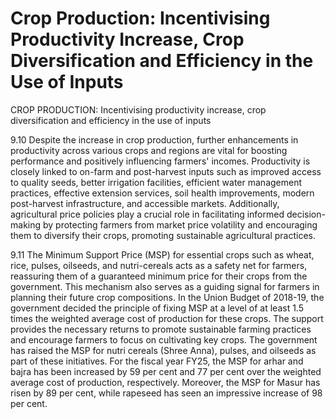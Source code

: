 # Crop Production: Incentivising Productivity Increase, Crop Diversification and Efficiency in the Use of Inputs

CROP PRODUCTION: Incentivising productivity increase, crop diversification and efficiency in the use of inputs

9.10 Despite the increase in crop production, further enhancements in productivity across  various  crops  and  regions  are  vital  for  boosting  performance  and  positively influencing farmers' incomes. Productivity is closely linked to on-farm and post-harvest inputs such as improved access to quality seeds, better irrigation facilities, efficient water management practices, effective extension services, soil health improvements, modern post-harvest infrastructure, and accessible markets. Additionally, agricultural price policies play a crucial role in facilitating informed decision-making by protecting farmers from market price volatility and encouraging them to diversify their crops, promoting sustainable agricultural practices.

<!-- image -->

9.11    The  Minimum  Support  Price  (MSP)  for  essential  crops  such  as  wheat,  rice, pulses, oilseeds, and nutri-cereals acts as a safety net for farmers, reassuring them of a guaranteed minimum price for their crops from the government. This mechanism also serves as a guiding signal for farmers in planning their future crop compositions. In the Union Budget of 2018-19, the government decided the principle of fixing MSP at a level of at least 1.5 times the weighted average cost of production for these crops. The support provides the necessary returns to promote sustainable farming practices and encourage farmers to focus on cultivating key crops. The government has raised the MSP for nutri cereals (Shree Anna), pulses, and oilseeds as part of these initiatives. For the fiscal year FY25, the MSP for arhar and bajra has been increased by 59 per cent and 77 per cent over the weighted average cost of production, respectively. Moreover, the MSP for Masur has risen by 89 per cent, while rapeseed has seen an impressive increase of 98 per cent.

##